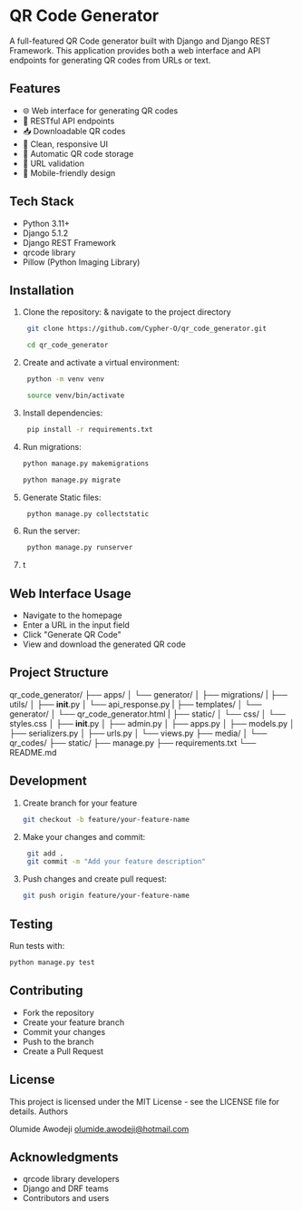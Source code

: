 # QR Code Generator

A full-featured QR Code generator built with Django and Django REST Framework. This application provides both a web interface and API endpoints for generating QR codes from URLs or text.

## Features

- 🌐 Web interface for generating QR codes
- 🔄 RESTful API endpoints
- 📥 Downloadable QR codes
- 🎨 Clean, responsive UI
- 💾 Automatic QR code storage
- 🔗 URL validation
- 📱 Mobile-friendly design

## Tech Stack

- Python 3.11+
- Django 5.1.2
- Django REST Framework
- qrcode library
- Pillow (Python Imaging Library)

## Installation

1. Clone the repository: & navigate to the project directory

   ```sh
    git clone https://github.com/Cypher-O/qr_code_generator.git   
   ```

   ```sh
    cd qr_code_generator
   ```

2. Create and activate a virtual environment:

   ```sh
    python -m venv venv
   ```

   ```sh
    source venv/bin/activate
   ```

3. Install dependencies:

   ```sh
    pip install -r requirements.txt
   ```

4. Run migrations:

   ```sh
   python manage.py makemigrations
   ```

   ```sh
   python manage.py migrate
   ```

5. Generate Static files:

   ```sh
    python manage.py collectstatic
   ```

6. Run the server:

   ```sh
    python manage.py runserver
   ```

7. t

## Web Interface Usage

- Navigate to the homepage
- Enter a URL in the input field
- Click "Generate QR Code"
- View and download the generated QR code

## Project Structure

qr_code_generator/
├── apps/
│   └── generator/
│       ├── migrations/
|       ├── utils/
│           ├── __init__.py
│           └── api_response.py
|       ├── templates/
│           └── generator/
│           └── qr_code_generator.html
|       ├── static/
│           └── css/
│           └── styles.css
│       ├── __init__.py
│       ├── admin.py
│       ├── apps.py
│       ├── models.py
│       ├── serializers.py
│       ├── urls.py
│       └── views.py
├── media/
│   └── qr_codes/
├── static/
├── manage.py
├── requirements.txt
└── README.md

## Development

1. Create branch for your feature

   ```sh
   git checkout -b feature/your-feature-name
   ```

2. Make your changes and commit:

   ```sh
    git add .
    git commit -m "Add your feature description"
    ```

3. Push changes and create pull request:

   ```sh
   git push origin feature/your-feature-name
   ```

## Testing

Run tests with:

   ```sh
   python manage.py test
   ```

## Contributing

- Fork the repository
- Create your feature branch
- Commit your changes
- Push to the branch
- Create a Pull Request

## License

This project is licensed under the MIT License - see the LICENSE file for details.
Authors

Olumide Awodeji <olumide.awodeji@hotmail.com>

## Acknowledgments

- qrcode library developers
- Django and DRF teams
- Contributors and users
  